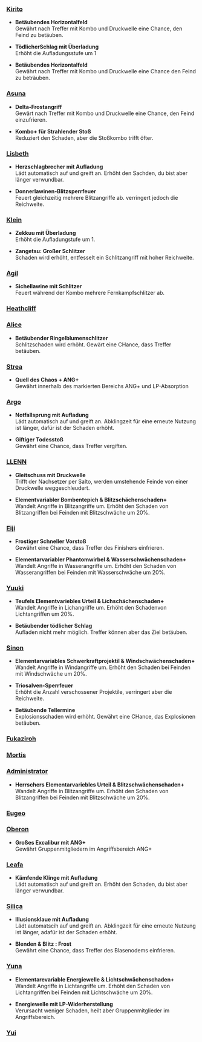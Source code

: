 ### <ins>Kirito</ins>

- **Betäubendes Horizontalfeld**
<br>Gewährt nach Treffer mit Kombo und Druckwelle eine Chance, den Feind zu betäuben.

- **TödlicherSchlag mit Überladung**
<br>Erhöht die Aufladungsstufe um 1

- **Betäubendes Horizontalfeld**
<br>Gewährt nach Treffer mit Kombo und Druckwelle eine Chance den Feind zu beträuben.

### <ins>Asuna</ins>
 - **Delta-Frostangriff**
<br> Gewärt nach Treffer mit Kombo und Druckwelle eine Chance, den Feind einzufrieren.

 - **Kombo+ für Strahlender Stoß**
<br> Reduziert den Schaden, aber die Stoßkombo trifft öfter.

### <ins>Lisbeth</ins>
 - **Herzschlagbrecher mit Aufladung**
<br> Lädt automatisch auf und greift an. Erhöht den Sachden, du bist aber länger verwundbar.

 - **Donnerlawinen-Blitzsperrfeuer**
<br> Feuert gleichzeitig mehrere Blitzangriffe ab. verringert jedoch die Reichweite.

### <ins>Klein</ins>
 - **Zekkuu mit Überladung**
<br> Erhöht die Aufladungstufe um 1.

 - **Zangetsu: Großer Schlitzer**
<br> Schaden wird erhöht, entfesselt ein Schlitzangriff mit hoher Reichweite.

### <ins>Agil</ins>
 - **Sichellawine mit Schlitzer**
<br> Feuert während der Kombo mehrere Fernkampfschlitzer ab.

### <ins>Heathcliff</ins>

### <ins>Alice</ins>
 - **Betäubender Ringelblumenschlitzer**
<br> Schlitzschaden wird erhöht. Gewärt eine CHance, dass Treffer betäuben.

### <ins>Strea</ins>
 - **Quell des Chaos + ANG+**
<br> Gewährt innerhalb des markierten Bereichs ANG+ und LP-Absorption

### <ins>Argo</ins>
 - **Notfallsprung mit Aufladung**
<br> Lädt automatisch auf und greift an. Abklingzeit für eine erneute Nutzung ist länger, dafür ist der Schaden erhöht.

 - **Giftiger Todesstoß**
<br> Gewährt eine Chance, dass Treffer vergiften.

### <ins>LLENN</ins>
 - **Gleitschuss mit Druckwelle**
<br> Trifft der Nachsetzer per Salto, werden umstehende Feinde von einer Druckwelle weggeschleudert.

 - **Elementvariabler Bombentepich & Blitzschächenschaden+**
<br> Wandelt Angriffe in Blitzangriffe um. Erhöht den Schaden von Blitzangriffen bei Feinden mit Blitzschwäche um 20%.


### <ins>Eiji</ins>
 - **Frostiger Schneller Vorstoß**
<br> Gewährt eine Chance, dass Treffer des Finishers einfrieren.

 - **Elementarvariabler Phantomwirbel & Wasserschwächenschaden+**
<br> Wandelt Angriffe in Wasserangriffe um. Erhöht den Schaden von Wasserangriffen bei Feinden mit Wasserschwäche um 20%.


### <ins>Yuuki</ins>
 - **Teufels Elementvariebles Urteil & Lichschächenschaden+**
<br> Wandelt Angriffe in Lichangriffe um. Erhöht den Schadenvon Lichtangriffen um 20%.

 - **Betäubender tödlicher Schlag**
<br> Aufladen nicht mehr möglich. Treffer können aber das Ziel betäuben.

### <ins>Sinon</ins>
 - **Elementarvariables Schwerkraftprojektil & Windschwächenschaden+**
<br> Wandelt Angriffe in Windangriffe um. Erhöht den Schaden bei Feinden mit Windschwäche um 20%.

 - **Triosalven-Sperrfeuer**
<br> Erhöht die Anzahl verschossener Projektile, verringert aber die Reichweite.

 - **Betäubende Tellermine**
<br> Explosionsschaden wird erhöht. Gewährt eine CHance, das Explosionen betäuben.

### <ins>Fukaziroh</ins>

### <ins>Mortis</ins>

### <ins>Administrator</ins>
 - **Herrschers Elementarvariebles Urteil & Blitzschwächenschaden+**
<br> Wandelt Angriffe in Blitzangriffe um. Erhöht den Schaden von Blitzangriffen bei Feinden mit Blitzschwäche um 20%.

### <ins>Eugeo</ins>

### <ins>Oberon</ins>
 - **Großes Excalibur mit ANG+**
<br> Gewährt Gruppenmitgliedern im Angriffsbereich ANG+

### <ins>Leafa</ins>
 - **Kämfende Klinge mit Aufladung**
<br> Lädt automatisch auf und greift an. Erhöht den Schaden, du bist aber länger verwundbar.

### <ins>Silica</ins>
 - **Illusionsklaue mit Aufladung**
<br> Lädt automatscih auf und greift an. Abklingzeit für eine erneute Nutzung ist länger, adafür ist der Schaden erhöht.

 - **Blenden & Blitz : Frost**
<br> Gewährt eine Chance, dass Treffer des Blasenodems einfrieren.

### <ins>Yuna</ins>
 - **Elementarevariable Energiewelle & Lichtschwächenschaden+**
<br> Wandelt Angriffe in Lichtangriffe um. Erhöht den Schaden von Lichtangriffen bei Feinden mit Lichtschwäche um 20%.

 - **Energiewelle mit LP-Widerherstellung**
<br> Verursacht weniger Schaden, heilt aber Gruppenmitglieder im Angriffsbereich.

### <ins>Yui</ins>

